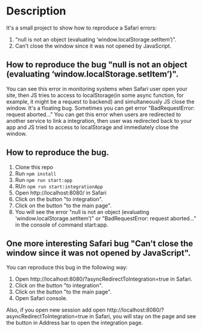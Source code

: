 # Description
It's a small project to show how to reproduce a Safari errors:
1. "null is not an object (evaluating ‘window.localStorage.setItem’)".
2. Can't close the window since it was not opened by JavaScript.

## How to reproduce the bug "null is not an object (evaluating ‘window.localStorage.setItem’)".
You can see this error in monitoring systems when Safari user open your site, then JS tries to access to localStorage(in some async function, for example, it might be a request to backend) and simultaneously JS close the window.
It's a floating bug. Sometimes you can get error  "BadRequestError: request aborted..."
You can get this error when users are redirected to another service to link a integration, then user was redirected back to your app and JS tried to access to localStorage and immediately  close the window.

## How to reproduce the bug.
1. Clone this repo
2. Run `npm install`
3. Run `npm run start:app`
4. RUn `npm run start:integrationApp`
5. Open http://localhost:8080/ in Safari
6. Click on the button "to integration".
7. Click on the button "to the main page".
8. You will see the error "null is not an object (evaluating ‘window.localStorage.setItem’)" or "BadRequestError: request aborted..." in the console of command start:app.


## One more interesting Safari bug "Can't close the window since it was not opened by JavaScript".
You can reproduce this bug in the following way:
1. Open http://localhost:8080/?asyncRedirectToIntegration=true in Safari.
2. Click on the button "to integration".
3. Click on the button "to the main page".
4. Open Safari console.

Also, if you open new session add open http://localhost:8080/?asyncRedirectToIntegration=true in Safari, you will stay on the page and see the button in Address bar to open the integration page.



